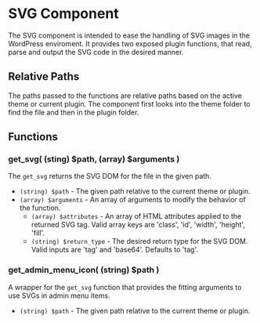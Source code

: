 # SVG Component
The SVG component is intended to ease the handling of SVG images in the WordPress
enviroment. It provides two exposed plugin functions, that read, parse and output
the SVG code in the desired manner.

## Relative Paths
The paths passed to the functions are relative paths based on the active theme or
current plugin. The component first looks into the theme folder to find the file
and then in the plugin folder.


## Functions

### get_svg( (sting) $path, (array) $arguments )
The `get_svg` returns the SVG DOM for the file in the given path.

* `(string) $path` - The given path relative to the current theme or plugin.
* `(array) $arguments` - An array of arguments to modify the behavior of the function.
  - `(array) $attributes` - An array of HTML attributes applied to the returned SVG tag. Valid array keys are 'class', 'id', 'width', 'height', 'fill'.
  - `(string) $return_type` - The desired return type for the SVG DOM. Valid inputs are 'tag' and 'base64'. Defaults to 'tag'.

### get_admin_menu_icon( (string) $path )
A wrapper for the `get_svg` function that provides the fitting arguments to use
SVGs in admin menu items.

* `(string) $path` - The given path relative to the current theme or plugin.
